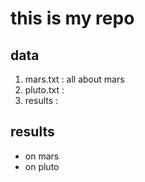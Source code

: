 
# this is my repo

## data
1. mars.txt : all about mars
1. pluto.txt :
1. results :

## results
* on mars
* on pluto


